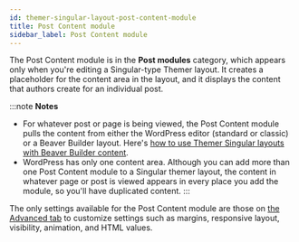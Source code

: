 ```yaml
---
id: themer-singular-layout-post-content-module
title: Post Content module
sidebar_label: Post Content module
---
```


The Post Content module is in the **Post modules** category, which appears only when you're editing a Singular-type Themer layout. It creates a placeholder for the content area in the layout, and it displays the content that authors create for an individual post.

:::note **Notes**
* For whatever post or page is being viewed, the Post Content module pulls the content from either the WordPress editor (standard or classic) or a Beaver Builder layout. Here's [how to use Themer Singular layouts with Beaver Builder content](/beaver-themer/layout-types-modules/singular-layout-type/themer-singular-layout-type.md/#extra-step-for-singular-layouts-with-beaver-builder-layouts-in-the-content-area).
* WordPress has only one content area. Although you can add more than one Post Content module to a Singular themer layout, the content in whatever page or post is viewed appears in every place you add the module, so you'll have duplicated content.
:::

The only settings available for the Post Content module are those on [the Advanced tab](/beaver-builder/layouts/advanced-tab/index.md) to customize settings such as margins, responsive layout, visibility, animation, and HTML values.

